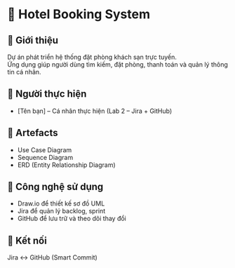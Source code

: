 # 🏨 Hotel Booking System

## 📌 Giới thiệu
Dự án phát triển hệ thống đặt phòng khách sạn trực tuyến.  
Ứng dụng giúp người dùng tìm kiếm, đặt phòng, thanh toán và quản lý thông tin cá nhân.

## 👤 Người thực hiện
- [Tên bạn] – Cá nhân thực hiện (Lab 2 – Jira + GitHub)

## 🧩 Artefacts
- Use Case Diagram  
- Sequence Diagram  
- ERD (Entity Relationship Diagram)

## 🧠 Công nghệ sử dụng
- Draw.io để thiết kế sơ đồ UML  
- Jira để quản lý backlog, sprint  
- GitHub để lưu trữ và theo dõi thay đổi

## 🔗 Kết nối
Jira ↔ GitHub (Smart Commit)
